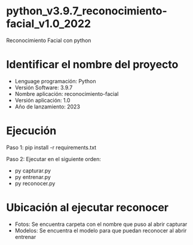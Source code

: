# python_v3.9.7_reconocimiento-facial_v1.0_2022
Reconocimiento Facial con python

# Identificar el nombre del proyecto
* Lenguage programación: Python
* Versión Software: 3.9.7
* Nombre aplicación: reconocimiento-facial
* Versión aplicación: 1.0
* Año de lanzamiento: 2023

# Ejecución
Paso 1: pip install -r requirements.txt

Paso 2: Ejecutar en el siguiente orden:
* py capturar.py
* py entrenar.py
* py reconocer.py

# Ubicación al ejecutar reconocer
* Fotos: Se encuentra carpeta con el nombre que puso al abrir capturar
* Modelos: Se encuentra el modelo para que puedan reconocer al abrir entrenar
